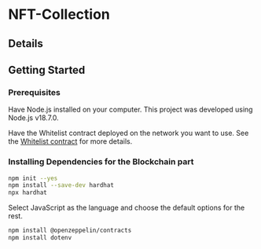 # NFT-Collection

## Details


## Getting Started

### Prerequisites
Have Node.js installed on your computer. This project was developed using Node.js v18.7.0.

Have the Whitelist contract deployed on the network you want to use. See the [Whitelist contract]() for more details.


### Installing Dependencies for the Blockchain part

```bash
npm init --yes
npm install --save-dev hardhat
npx hardhat 
```
Select JavaScript as the language and choose the default options for the rest.

```bash
npm install @openzeppelin/contracts
npm install dotenv

```